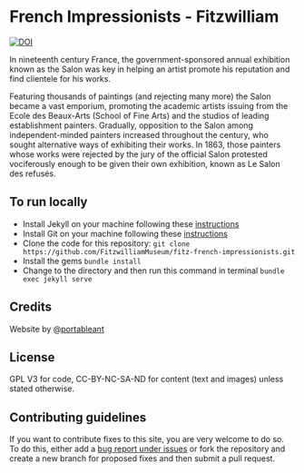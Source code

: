 # French Impressionists - Fitzwilliam

[![DOI](https://zenodo.org/badge/398644413.svg)](https://zenodo.org/badge/latestdoi/398644413)

In nineteenth century France, the government-sponsored annual exhibition known as the Salon was key in helping an artist promote his reputation and find clientele for his works.

Featuring thousands of paintings (and rejecting many more) the Salon became a vast emporium, promoting the academic artists issuing from the Ecole des Beaux-Arts (School of Fine Arts) and the studios of leading establishment painters. Gradually, opposition to the Salon among independent-minded painters increased throughout the century, who sought alternative ways of exhibiting their works. In 1863, those painters whose works were rejected by the jury of the official Salon protested vociferously enough to be given their own exhibition, known as Le Salon des refusés.


## To run locally

* Install Jekyll on your machine following these [instructions](https://jekyllrb.com/docs/installation/)
* Install Git on your machine following these [instructions](https://git-scm.com/book/en/v2/Getting-Started-Installing-Git)
* Clone the code for this repository:
   `git clone https://github.com/FitzwilliamMuseum/fitz-french-impressionists.git`
* Install the gems
   `bundle install`
* Change to the directory and then run this command in terminal `bundle exec jekyll serve`


## Credits

Website by [@portableant](https://github.com/portableant)

## License

GPL V3 for code, CC-BY-NC-SA-ND for content (text and images) unless stated otherwise.

## Contributing guidelines

If you want to contribute fixes to this site, you are very welcome to do so. To do this, either add a [bug report under issues](https://github.com/FitzwilliamMuseum/fitz-french-impressionists/issues) or fork the repository and create a new branch for proposed fixes and then submit a pull request.
